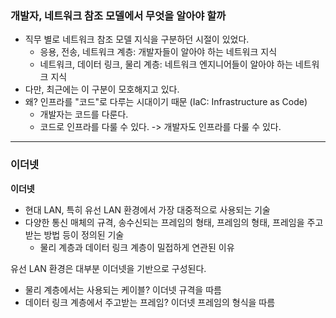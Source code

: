 ### 개발자, 네트워크 참조 모델에서 무엇을 알아야 할까
- 직무 별로 네트워크 참조 모델 지식을 구분하던 시절이 있었다. 
  - 응용, 전송, 네트워크 계층: 개발자들이 알아야 하는 네트워크 지식 
  - 네트워크, 데이터 링크, 물리 계층: 네트워크 엔지니어들이 알아야 하는 네트워크 지식
- 다만, 최근에는 이 구분이 모호해지고 있다. 
- 왜? 인프라를 "코드"로 다루는 시대이기 때문 (IaC: Infrastructure as Code)
  - 개발자는 코드를 다룬다. 
  - 코드로 인프라를 다룰 수 있다. -> 개발자도 인프라를 다룰 수 있다.

--- 

### 이더넷

**이더넷** 
- 현대 LAN, 특히 유선 LAN 환경에서 가장 대중적으로 사용되는 기술 
- 다양한 통신 매체의 규격, 송수신되는 프레임의 형태, 프레임의 형태, 프레임을 주고받는 방법 등이 정의된 기술 
  - 물리 계층과 데이터 링크 계층이 밀접하게 연관된 이유  

유선 LAN 환경은 대부분 이더넷을 기반으로 구성된다. 
- 물리 계층에서는 사용되는 케이블? 이더넷 규격을 따름 
- 데이터 링크 계층에서 주고받는 프레임? 이더넷 프레임의 형식을 따름
